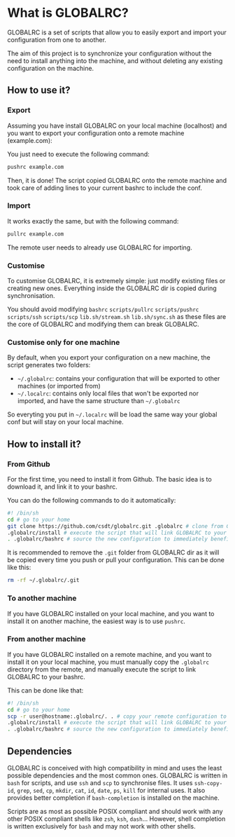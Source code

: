 # What is GLOBALRC?
GLOBALRC is a set of scripts that allow you to easily export and import your configuration
from one to another.

The aim of this project is to synchronize your configuration
without the need to install anything into the machine,
and without deleting any existing configuration on the machine.

## How to use it?

### Export
Assuming you have install GLOBALRC on your local machine (localhost)
and you want to export your configuration onto a remote machine (example.com):

You just need to execute the following command:
```sh
pushrc example.com
```

Then, it is done! The script copied GLOBALRC onto the remote machine
and took care of adding lines to your current bashrc to include the conf.

### Import
It works exactly the same, but with the following command:
```sh
pullrc example.com
```

The remote user needs to already use GLOBALRC for importing.

### Customise
To customise GLOBALRC, it is extremely simple:
just modify existing files or creating new ones.
Everything inside the GLOBALRC dir is copied during synchronisation.

You should avoid modifying
`bashrc` `scripts/pullrc` `scripts/pushrc` `scripts/ssh` `scripts/scp`
`lib.sh/stream.sh` `lib.sh/sync.sh`
as these files are the core of GLOBALRC and modifying them can break GLOBALRC.

### Customise only for one machine
By default, when you export your configuration on a new machine, the script generates two folders:
- `~/.globalrc`: contains your configuration that will be exported to other machines (or imported from)
- `~/.localrc`: contains only local files that won't be exported nor imported,
and have the same structure than `~/.globalrc`

So everyting you put in `~/.localrc` will be load the same way your global conf but will stay on your local machine.

## How to install it?
### From Github
For the first time, you need to install it from Github.
The basic idea is to download it, and link it to your bashrc.

You can do the following commands to do it automatically:
```sh
#! /bin/sh
cd # go to your home
git clone https://github.com/csdt/globalrc.git .globalrc # clone from Github
.globalrc/install # execute the script that will link GLOBALRC to your bashrc
. .globalrc/bashrc # source the new configuration to immediately benefit from it
```

It is recommended to remove the `.git` folder from GLOBALRC dir
as it will be copied every time you push or pull your configuration.
This can be done like this:
```sh
rm -rf ~/.globalrc/.git
```

### To another machine
If you have GLOBALRC installed on your local machine, and you want to install it on another machine,
the easiest way is to use `pushrc`.

### From another machine
If you have GLOBALRC installed on a remote machine, and you want to install it on your local machine,
you must manually copy the `.globalrc` directory from the remote,
and manually execute the script to link GLOBALRC to your bashrc.

This can be done like that:
```sh
#! /bin/sh
cd # go to your home
scp -r user@hostname:.globalrc/. . # copy your remote configuration to your local machine
.globalrc/install # execute the script that will link GLOBALRC to your bashrc
. .globalrc/bashrc # source the new configuration to immediately benefit from it
```

## Dependencies
GLOBALRC is conceived with high compatibility in mind and uses the least possible
dependencies and the most common ones.
GLOBALRC is written in `bash` for scripts, and use `ssh` and `scp` to synchronise files.
It uses `ssh-copy-id`, `grep`, `sed`, `cp`, `mkdir`, `cat`, `id`, `date`, `ps`, `kill` for internal uses.
It also provides better completion if `bash-completion` is installed on the machine.

Scripts are as most as possible POSIX compliant
and should work with any other POSIX compliant shells like `zsh`, `ksh`, `dash`...
However, shell completion is written exclusively for `bash` and may not work with other shells.
